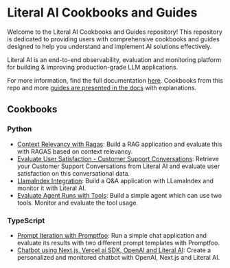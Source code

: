 # Literal AI Cookbooks and Guides

Welcome to the Literal AI Cookbooks and Guides repository! This repository is dedicated to providing users with comprehensive cookbooks and guides designed to help you understand and implement AI solutions effectively.

Literal AI is an end-to-end observability, evaluation and monitoring platform for building & improving production-grade LLM applications.

For more information, find the full documentation [here](https://docs.getliteral.ai/). Cookbooks from this repo and more [guides are presented in the docs](https://docs.getliteral.ai/guides) with explanations.

## Cookbooks

### Python
* [Context Relevancy with Ragas](/python/context-relevancy-ragas/): Build a RAG application and evaluate this with RAGAS based on context relevancy.
* [Evaluate User Satisfaction - Customer Support Conversations](/python/evaluate-user-satisfaction/): Retrieve your Customer Support Conversations from Literal AI and evaluate user satisfaction on this conversational data.
* [LlamaIndex Integration](/python/llamaindex-integration/): Build a Q&A application with LLamaIndex and monitor it with Literal AI.
* [Evaluate Agent Runs with Tools](/python/evaluate-agent-runs/): Build a simple agent which can use two tools. Monitor and evaluate the tool usage.

### TypeScript
* [Prompt Iteration with Promptfoo](/typescript/prompt-iteration-promptfoo/): Run a simple chat application and evaluate its results with two different prompt templates with Promptfoo.
* [Chatbot using Next.js, Vercel ai SDK, OpenAI and Literal AI](/typescript/chatbot-vercel-ai-sdk-openai/): Create a personalized and monitored chatbot with OpenAI, Next.js and Literal AI.